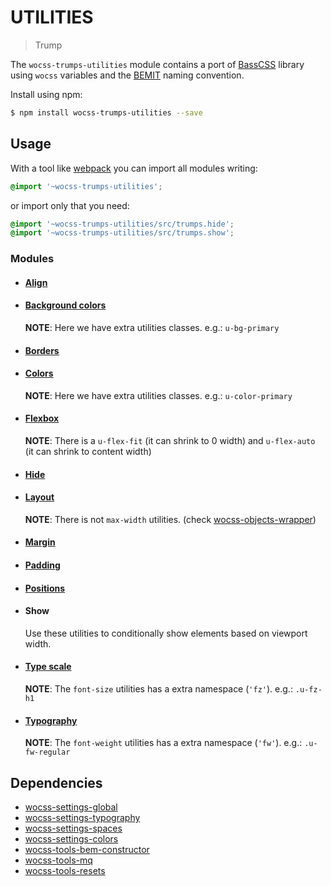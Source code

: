 # UTILITIES

> Trump

The `wocss-trumps-utilities` module contains a port of  [BassCSS](https://github.com/basscss/basscss/#basscss) library using `wocss` variables and the [BEMIT](http://csswizardry.com/2015/08/bemit-taking-the-bem-naming-convention-a-step-further/) naming convention.

Install using npm:

```sh
$ npm install wocss-trumps-utilities --save
```

## Usage

With a tool like [webpack](https://webpack.github.io/) you can import all modules writing:

```scss
@import '~wocss-trumps-utilities';
```

or import only that you need:

```scss
@import '~wocss-trumps-utilities/src/trumps.hide';
@import '~wocss-trumps-utilities/src/trumps.show';
```

### Modules

* #### [Align](http://basscss.com/#basscss-align)

* #### [Background colors](https://github.com/basscss/addons/tree/master/modules/background-colors)

  **NOTE**: Here we have extra utilities classes. e.g.: `u-bg-primary`

* #### [Borders](http://www.basscss.com/#basscss-border)

* #### [Colors](https://github.com/basscss/addons/blob/master/modules/colors)

  **NOTE**: Here we have extra utilities classes. e.g.: `u-color-primary`

* #### [Flexbox](http://basscss.com/#basscss-flexbox)

  **NOTE**: There is a `u-flex-fit` (it can shrink to 0 width) and `u-flex-auto` (it can shrink to content width)

* #### [Hide](http://basscss.com/#basscss-hide)

* #### [Layout](http://www.basscss.com/#basscss-layout)

  **NOTE**: There is not `max-width` utilities. (check [wocss-objects-wrapper](https://github.com/wocss/objects.wrapper))

* #### [Margin](http://www.basscss.com/#basscss-margin)

* #### [Padding](http://www.basscss.com/#basscss-padding)

* #### [Positions](http://www.basscss.com/#basscss-position)

* #### Show
  Use these utilities to conditionally show elements based on viewport width.

* #### [Type scale](http://www.basscss.com/#basscss-type-scale)

  **NOTE**: The `font-size` utilities has a extra namespace (`'fz'`). e.g.: `.u-fz-h1`

* #### [Typography](http://www.basscss.com/#basscss-typography)

  **NOTE**: The `font-weight` utilities has a extra namespace (`'fw'`). e.g.: `.u-fw-regular`

## Dependencies

* [wocss-settings-global](https://github.com/wocss/settings.global)
* [wocss-settings-typography](https://github.com/wocss/settings.typography)
* [wocss-settings-spaces](https://github.com/wocss/settings.spaces)
* [wocss-settings-colors](https://github.com/wocss/settings.colors)
* [wocss-tools-bem-constructor](https://github.com/wocss/tools.bem-constructor)
* [wocss-tools-mq](https://github.com/wocss/tools.mq)
* [wocss-tools-resets](https://github.com/wocss/tools.resets)
